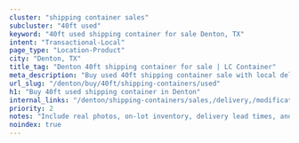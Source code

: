 ```yaml
---
cluster: "shipping container sales"
subcluster: "40ft used"
keyword: "40ft used shipping container for sale Denton, TX"
intent: "Transactional-Local"
page_type: "Location-Product"
city: "Denton, TX"
title_tag: "Denton 40ft shipping container for sale | LC Container"
meta_description: "Buy used 40ft shipping container sale with local delivery in Denton, TX. LC Container — local Since 2003. Request a fast quote today."
url_slug: "/denton/buy/40ft/shipping-containers/used"
h1: "Buy 40ft used shipping container in Denton"
internal_links: "/denton/shipping-containers/sales,/delivery,/modifications"
priority: 2
notes: "Include real photos, on-lot inventory, delivery lead times, and financing info."
noindex: true
---
```


<!-- TODO: Add unique city/inventory copy, images, and internal links here. -->
